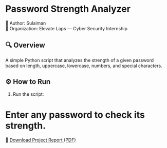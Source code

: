 # Password Strength Analyzer
👤 Author: Sulaiman  
🏢 Organization: Elevate Laps — Cyber Security Internship  

## 🔍 Overview
A simple Python script that analyzes the strength of a given password based on length, uppercase, lowercase, numbers, and special characters.

## ⚙️ How to Run
1. Run the script:
#  Enter any password to check its strength.
📄 [Download Project Report (PDF)](./Password_Strength_Analyzer_Report_2Page_Sulaiman.pdf)
